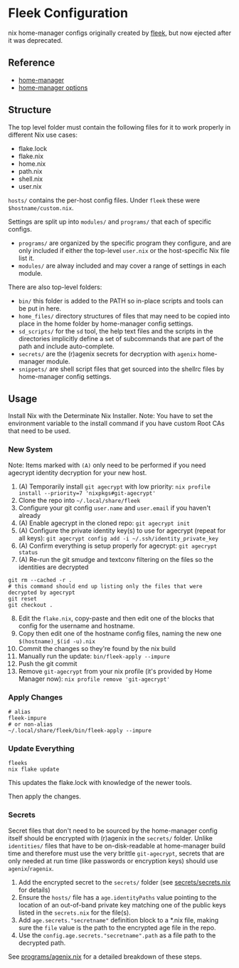 # Fleek Configuration

nix home-manager configs originally created by [fleek](https://github.com/ublue-os/fleek), but now ejected after it was deprecated.

## Reference

- [home-manager](https://nix-community.github.io/home-manager/)
- [home-manager options](https://nix-community.github.io/home-manager/options.html)

## Structure

The top level folder must contain the following files for it to work properly in different Nix use cases:
- flake.lock
- flake.nix
- home.nix
- path.nix
- shell.nix
- user.nix

`hosts/` contains the per-host config files. Under `fleek` these were `$hostname/custom.nix`.

Settings are split up into `modules/` and `programs/` that each of specific configs.  
- `programs/` are organized by the specific program they configure, and are only included if either the top-level `user.nix` or the host-specific Nix file list it.  
- `modules/` are alway included and may cover a range of settings in each module.

There are also top-level folders:
- `bin/` this folder is added to the PATH so in-place scripts and tools can be put in here.
- `home_files/` directory structures of files that may need to be copied into place in the home folder by home-manager config settings. 
- `sd_scripts/` for the `sd` tool, the help text files and the scripts in the directories implicitly define a set of subcommands that are part of the path and include auto-complete.
- `secrets/` are the (r)agenix secrets for decryption with `agenix` home-manager module.
- `snippets/` are shell script files that get sourced into the shellrc files by home-manager config settings.


## Usage

Install Nix with the Determinate Nix Installer.
Note: You have to set the environment variable to the install command if you have custom Root CAs that need to be used.


### New System

Note: Items marked with `(A)` only need to be performed if you need agecrypt identity decryption for your new host.

1. (A) Temporarily install `git agecrypt` with low priority: `nix profile install --priority=7 'nixpkgs#git-agecrypt'`
2. Clone the repo into `~/.local/share/fleek`
3. Configure your git config `user.name` and `user.email` if you haven't already
4. (A) Enable agecrypt in the cloned repo: `git agecrypt init`
5. (A) Configure the private identity key(s) to use for agecrypt (repeat for all keys): `git agecrypt config add -i ~/.ssh/identity_private_key` 
6. (A) Confirm everything is setup properly for agecrypt: `git agecrypt status`
7. (A) Re-run the git smudge and textconv filtering on the files so the identities are decrypted
```shell
git rm --cached -r .
# this command should end up listing only the files that were decrypted by agecrypt
git reset
git checkout .
```
8. Edit the `flake.nix`, copy-paste and then edit one of the blocks that config for the username and hostname.
9. Copy then edit one of the hostname config files, naming the new one `$(hostname)_$(id -u).nix`
10. Commit the changes so they're found by the nix build
11. Manually run the update: `bin/fleek-apply --impure`
12. Push the git commit
13. Remove `git-agecrypt` from your nix profile (it's provided by Home Manager now): `nix profile remove 'git-agecrypt'`

### Apply Changes

```shell
# alias
fleek-impure
# or non-alias
~/.local/share/fleek/bin/fleek-apply --impure
```

### Update Everything

```shell
fleeks
nix flake update
```
This updates the flake.lock with knowledge of the newer tools.

Then apply the changes.


### Secrets

Secret files that don't need to be sourced by the home-manager config itself should be encrypted with (r)agenix in the `secrets/` folder. Unlike `identities/` files that have to be on-disk-readable at home-manager build time and therefore must use the very brittle `git-agecrypt`, secrets that are only needed at run time (like passwords or encryption keys) should use `agenix`/`ragenix`.  

1. Add the encrypted secret to the `secrets/` folder (see [secrets/secrets.nix](./secrets/secrets.nix) for details)
2. Ensure the `hosts/` file has a `age.identityPaths` value pointing to the location of an out-of-band private key matching one of the public keys listed in the `secrets.nix` for the file(s).
3. Add `age.secrets."secretname"` definition block to a *.nix file, making sure the `file` value is the path to the encrypted age file in the repo.
4. Use the `config.age.secrets."secretname".path` as a file path to the decrypted path.

See [programs/agenix.nix](./programs/agenix.nix) for a detailed breakdown of these steps.